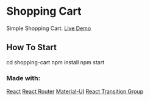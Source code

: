# Shopping Cart

Simple Shopping Cart.
[Live Demo](https://nadimradjab.github.io/ShoppingCart/)

## How To Start

cd shopping-cart
npm install
npm start

### Made with:

[React](https://reactjs.org/)
[React Router](https://reactrouter.com/)
[Material-UI](https://material-ui.com/)
[React Transition Group](https://reactcommunity.org/react-transition-group/)


